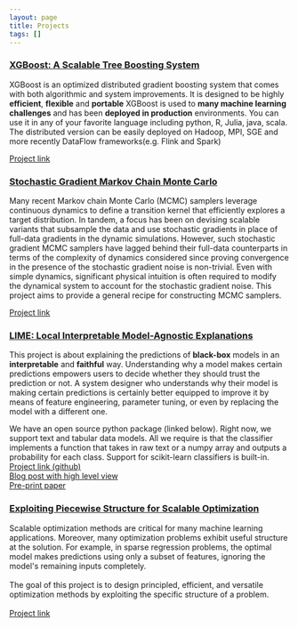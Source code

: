 ```yaml
---
layout: page
title: Projects
tags: []
---
```


### [XGBoost: A Scalable Tree Boosting System](http://dmlc.cs.washington.edu/xgboost.html)

XGBoost is an optimized distributed gradient boosting system that comes with both algorithmic and system improvements.
It is designed to be highly **efficient**, **flexible** and **portable**
XGBoost is used to **many machine learning challenges** and has been **deployed in production** environments.
You can use it in any of your favorite language including python, R, Julia, java, scala. The distributed version can be easily deployed on
Hadoop, MPI, SGE and more recently DataFlow frameworks(e.g. Flink and Spark)

[Project link](http://dmlc.cs.washington.edu/xgboost.html)

### [Stochastic Gradient Markov Chain Monte Carlo](sgmcmc)

Many recent Markov chain Monte Carlo (MCMC) samplers leverage continuous dynamics to define a transition kernel that efficiently explores a target distribution. In tandem, a focus has been on devising scalable variants that subsample the data and use stochastic gradients in place of full-data gradients in the dynamic simulations.
However, such stochastic gradient MCMC samplers have lagged behind their full-data counterparts in terms of the complexity of dynamics considered since proving convergence in the presence of the stochastic gradient noise is non-trivial. Even with simple dynamics, significant physical intuition is often required to modify the dynamical system to account for the stochastic gradient noise. This project aims to provide a general recipe for constructing MCMC samplers.

[Project link](sgmcmc)

### [LIME: Local Interpretable Model-Agnostic Explanations](https://github.com/marcotcr/lime)

This project is about explaining the predictions of **black-box** models in an
**interpretable** and **faithful** way. 
Understanding why a model makes certain predictions empowers users to decide
whether they should trust the prediction or not.
A system designer who understands why their model is making certain predictions is
certainly better equipped to improve it by means of feature engineering,
parameter tuning, or even by replacing the model with a different one.

We have an open source python package (linked below). Right now, we support text
and tabular data models. All we require is that the classifier implements a
function that takes in raw text or a numpy array and outputs a probability for
each class. Support for scikit-learn classifiers is built-in.  
[Project link (github)](https://github.com/marcotcr/lime)  
[Blog post with high level view](http://homes.cs.washington.edu/~marcotcr/blog/lime/)  
[Pre-print paper](http://arxiv.org/abs/1602.04938)


### [Exploiting Piecewise Structure for Scalable Optimization](piecewise_optimization.html)

Scalable optimization methods are critical for many machine learning applications.
Moreover, many optimization problems exhibit useful structure at the solution.
For example, in sparse regression problems, the optimal model makes predictions using only a subset of features, ignoring the model's remaining inputs completely.
<br />
<br />
The goal of this project is to design principled, efficient, and versatile optimization methods by exploiting the specific structure of a problem.
<br />
<br />
[Project link](piecewise_optimization.html)


